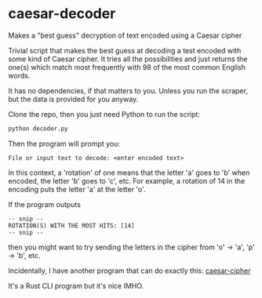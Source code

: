 # caesar-decoder
Makes a "best guess" decryption of text encoded using a Caesar cipher

Trivial script that makes the best guess at decoding a test encoded with some kind of Caesar cipher.
It tries all the possibilities and just returns the one(s) which match most frequently with 98 of the most
common English words.

It has no dependencies, if that matters to you. Unless you run the scraper, but the data is provided for you anyway.

Clone the repo, then you just need Python to run the script:

```bash
python decoder.py
```

Then the program will prompt you:

```
File or input text to decode: <enter encoded text>
```

In this context, a 'rotation' of one means that the letter 'a' goes to 'b' when encoded, the letter 'b' goes to 'c', etc.
For example, a rotation of 14 in the encoding puts the letter 'a' at the letter 'o'.

If the program outputs
```
-- snip --
ROTATION(S) WITH THE MOST HITS: [14]
-- snip --
```
then you might want to try sending the letters in the cipher from 'o' → 'a', 'p' → 'b', etc.

Incidentally, I have another program that can do exactly this:
[caesar-cipher](https://github.com/benharmonics/caesar-cipher)

It's a Rust CLI program but it's nice IMHO.
